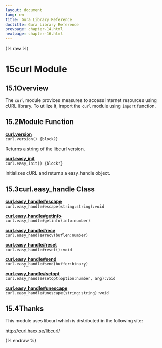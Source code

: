 ```yaml
---
layout: document
lang: en
title: Gura Library Reference
doctitle: Gura Library Reference
prevpage: chapter-14.html
nextpage: chapter-16.html
---
```

{% raw %}
<h1><span class="caption-index-1">15</span><a name="anchor-15"></a>curl Module</h1>
<h2><span class="caption-index-2">15.1</span><a name="anchor-15-1"></a>Overview</h2>
<p>
The <code class="highlighter-rouge">curl</code> module provices measures to access Internet resources using cURL library. To utilize it, import the <code class="highlighter-rouge">curl</code> module using <code class="highlighter-rouge">import</code> function.
</p>
<h2><span class="caption-index-2">15.2</span><a name="anchor-15-2"></a>Module Function</h2>
<p>
<div><strong style="text-decoration:underline">curl.version</strong></div>
<div style="margin-bottom:1em"><code>curl.version() {block?}</code></div>
Returns a string of the libcurl version.
</p>
<p>
<div><strong style="text-decoration:underline">curl.easy_init</strong></div>
<div style="margin-bottom:1em"><code>curl.easy_init() {block?}</code></div>
Initializes cURL and returns a easy_handle object.
</p>
<h2><span class="caption-index-2">15.3</span><a name="anchor-15-3"></a>curl.easy_handle Class</h2>
<p>
<div><strong style="text-decoration:underline">curl.easy_handle#escape</strong></div>
<div style="margin-bottom:1em"><code>curl.easy_handle#escape(string:string):void</code></div>

</p>
<p>
<div><strong style="text-decoration:underline">curl.easy_handle#getinfo</strong></div>
<div style="margin-bottom:1em"><code>curl.easy_handle#getinfo(info:number)</code></div>

</p>
<p>
<div><strong style="text-decoration:underline">curl.easy_handle#recv</strong></div>
<div style="margin-bottom:1em"><code>curl.easy_handle#recv(buflen:number)</code></div>

</p>
<p>
<div><strong style="text-decoration:underline">curl.easy_handle#reset</strong></div>
<div style="margin-bottom:1em"><code>curl.easy_handle#reset():void</code></div>

</p>
<p>
<div><strong style="text-decoration:underline">curl.easy_handle#send</strong></div>
<div style="margin-bottom:1em"><code>curl.easy_handle#send(buffer:binary)</code></div>

</p>
<p>
<div><strong style="text-decoration:underline">curl.easy_handle#setopt</strong></div>
<div style="margin-bottom:1em"><code>curl.easy_handle#setopt(option:number, arg):void</code></div>

</p>
<p>
<div><strong style="text-decoration:underline">curl.easy_handle#unescape</strong></div>
<div style="margin-bottom:1em"><code>curl.easy_handle#unescape(string:string):void</code></div>

</p>
<h2><span class="caption-index-2">15.4</span><a name="anchor-15-4"></a>Thanks</h2>
<p>
This module uses libcurl which is distributed in the following site:
</p>
<p>
<a href="http://curl.haxx.se/libcurl/">http://curl.haxx.se/libcurl/</a>
</p>
<p />

{% endraw %}
